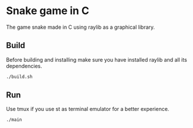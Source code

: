 # Snake game in C

The game snake made in C using raylib as a graphical library.

## Build

Before building and installing make sure you have installed raylib and all its dependencies.

```bash
./build.sh
```

## Run

Use tmux if you use st as terminal emulator for a better experience.

```bash
./main
```
